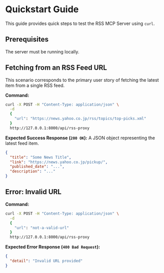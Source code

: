 # Quickstart Guide

This guide provides quick steps to test the RSS MCP Server using `curl`.

## Prerequisites

The server must be running locally.

## Fetching from an RSS Feed URL

This scenario corresponds to the primary user story of fetching the latest item from a single RSS feed.

**Command:**
```bash
curl -X POST -H "Content-Type: application/json" \
  -d 
  {
    "url": "https://news.yahoo.co.jp/rss/topics/top-picks.xml"
  }
  http://127.0.0.1:8000/api/rss-proxy
```

**Expected Success Response (`200 OK`):**
A JSON object representing the latest feed item.
```json
{
  "title": "Some News Title",
  "link": "https://news.yahoo.co.jp/pickup/",
  "published_date": "...",
  "description": "..."
}
```

## Error: Invalid URL

**Command:**
```bash
curl -X POST -H "Content-Type: application/json" \
  -d 
  {
    "url": "not-a-valid-url"
  }
  http://127.0.0.1:8000/api/rss-proxy
```

**Expected Error Response (`400 Bad Request`):**
```json
{
  "detail": "Invalid URL provided"
}
```

